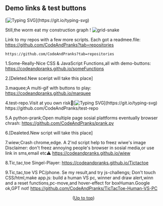 ## Demo links & test buttons<a id="up"></a>

[![Typing SVG](https://readme-typing-svg.demolab.com?font=Fira+Code&duration=2000&pause=500&color=F7697A&background=333333&width=435&lines=Code+And+Pranks+info+page+with%2C+;+live+demo+links+for+testing+purpose.)](https://git.io/typing-svg)

Still,the worm eat my construction graph !
![grid-snake](https://user-images.githubusercontent.com/94220731/198875879-db8010bf-01c8-4f34-98c7-3dd8a0a6e734.svg)

Link to my repos with a few more scripts.   Each got a readmee.file:
https://github.com/CodeAndPranks?tab=repositories
```
https://github.com/CodeAndPranks?tab=repositories
```
1.Some-Really-Nice CSS & JavaScript Functions,all with demo-buttons:
https://codeandpranks.github.io/someFunctions

2.[Deleted.New sceript will take this place]

3.maquee;A multi-gif with buttons to play:
https://codeandpranks.github.io/marquee

4.test-repo.Visit at you own risk🚫[![Typing SVG](https://readme-typing-svg.demolab.com?font=Fira+Code&duration=2000&pause=500&color=000000&background=FF1493&width=435&lines=+My+test-repo+with%2C+;+demo+links+for+testing+purpose.)](https://git.io/typing-svg)
https://github.com/CodeAndPranks/test-repo


5.A python-prank;Open multiple page sosial plattforms eventually browser chrash:
https://github.com/CodeAndPranks/prank.py

6.[Dealeted.New script will take this place]

7.wiew;Crash chrome,edge.
A 2'nd script help to freez wiwe's image
Disclaimer: don't freez annoying people's browser in sosial media,or use link in sms,email etc⚠️
https://codeandpranks.github.io/wiew

8.Tic,tac,toe Singel-Player:
https://codeandpranks.github.io/Tictactoe

9.Tic,tac,toe VS PC/phone.
Se my result,and try js-challengs;
Don't touch CSS/html,make app.js:
build a human VS pc, winner and draw alert,winn and a reset functions,pc-move,and hover-effect for boxHuman.Google ok,GPT not!
https://github.com/CodeAndPranks/TicTacToe-Human-VS-PC



<p align="center">(<a href="#up">Up to top</a>)</p>
